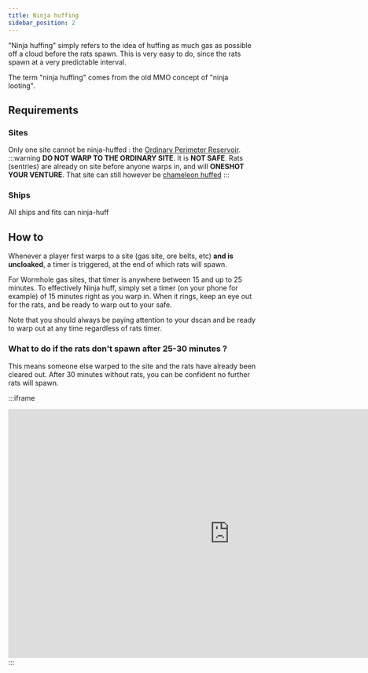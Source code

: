 ```yaml
---
title: Ninja huffing
sidebar_position: 2
---
```


"Ninja huffing" simply refers to the idea of huffing as much gas as possible off a cloud before the rats spawn. This is very easy to do, since the rats spawn at a very predictable interval.

The term "ninja huffing" comes from the old MMO concept of "ninja looting".

## Requirements

### Sites

Only one site cannot be ninja-huffed : the [Ordinary Perimeter Reservoir](https://wiki.eveuniversity.org/Ordinary_Perimeter_Reservoir).
:::warning
**DO NOT WARP TO THE ORDINARY SITE**. It is **NOT SAFE**. Rats (sentries) are already on site before anyone warps in, and will **ONESHOT YOUR VENTURE**. That site can still however be [chameleon huffed](./chameleon-huffing#ordinary-site-setup)
:::

### Ships

All ships and fits can ninja-huff

## How to

Whenever a player first warps to a site (gas site, ore belts, etc) **and is uncloaked**, a timer is triggered, at the end of which rats will spawn.

For Wormhole gas sites, that timer is anywhere between 15 and up to 25 minutes. To effectively Ninja huff, simply set a timer (on your phone for example) of 15 minutes right as you warp in. When it rings, keep an eye out for the rats, and be ready to warp out to your safe.

Note that you should always be paying attention to your dscan and be ready to warp out at any time regardless of rats timer. 

### What to do if the rats don't spawn after 25-30 minutes ?

This means someone else warped to the site and the rats have already been cleared out. After 30 minutes without rats, you can be confident no further rats will spawn.

:::iframe

<iframe width="900" height="506" src="https://www.youtube.com/embed/zhu45OPxIlI" frameborder="0" allowfullscreen></iframe> :::
